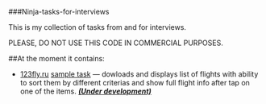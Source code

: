 ###Ninja-tasks-for-interviews

This is my collection of tasks from and for interviews.

PLEASE, DO NOT USE THIS CODE IN COMMERCIAL PURPOSES.

##At the moment it contains:

* [123fly.ru](http://123fly.ru/) [sample task](android/123fly/) — dowloads and displays list of flights with ability to sort them by different criterias and show full flight info after tap on one of the items. [***(Under development)***](android/123fly/)
